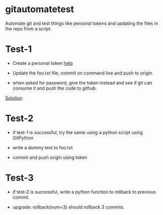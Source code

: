 # gitautomatetest
Automate git and test things like personal tokens and updating the files in the repo from a script.

Test-1
======

* Create a personal token [help](https://help.github.com/articles/creating-an-access-token-for-command-line-use/)

* Update the foo.txt file, commit on command line and push to origin.

* when asked for password, give the token instead and see if git can consume it and push the code to github.

[Solution](https://github.com/neotheicebird/gitautomatetest/wiki)

Test-2
======

* if test-1 is successful, try the same using a python script using GitPython

* write a dummy text to foo.txt

* commit and push origin using token

Test-3
======

* if test-2 is successful, write a python function to rollback to previous commit.

* upgrade: rollback(num=3) should rollback 3 commits.


